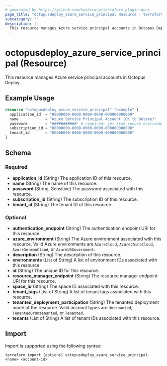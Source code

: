 ```yaml
---
# generated by https://github.com/hashicorp/terraform-plugin-docs
page_title: "octopusdeploy_azure_service_principal Resource - terraform-provider-octopusdeploy"
subcategory: ""
description: |-
  This resource manages Azure service principal accounts in Octopus Deploy.
---
```


# octopusdeploy_azure_service_principal (Resource)

This resource manages Azure service principal accounts in Octopus Deploy.

## Example Usage

```terraform
resource "octopusdeploy_azure_service_principal" "example" {
  application_id  = "00000000-0000-0000-0000-000000000000"
  name            = "Azure Service Principal Account (OK to Delete)"
  password        = "###########" # required; get from secure environment/store
  subscription_id = "00000000-0000-0000-0000-000000000000"
  tenant_id       = "00000000-0000-0000-0000-000000000000"
}
```

<!-- schema generated by tfplugindocs -->
## Schema

### Required

- **application_id** (String) The application ID of this resource.
- **name** (String) The name of this resource.
- **password** (String, Sensitive) The password associated with this resource.
- **subscription_id** (String) The subscription ID of this resource.
- **tenant_id** (String) The tenant ID of this resource.

### Optional

- **authentication_endpoint** (String) The authentication endpoint URI for this resource.
- **azure_environment** (String) The Azure environment associated with this resource. Valid Azure environments are `AzureCloud`, `AzureChinaCloud`, `AzureGermanCloud`, or `AzureUSGovernment`.
- **description** (String) The description of this resource.
- **environments** (List of String) A list of environment IDs associated with this resource.
- **id** (String) The unique ID for this resource.
- **resource_manager_endpoint** (String) The resource manager endpoint URI for this resource.
- **space_id** (String) The space ID associated with this resource.
- **tenant_tags** (List of String) A list of tenant tags associated with this resource.
- **tenanted_deployment_participation** (String) The tenanted deployment mode of the resource. Valid account types are `Untenanted`, `TenantedOrUntenanted`, or `Tenanted`.
- **tenants** (List of String) A list of tenant IDs associated with this resource.

## Import

Import is supported using the following syntax:

```shell
terraform import [options] octopusdeploy_azure_service_principal.<name> <account-id>
```
